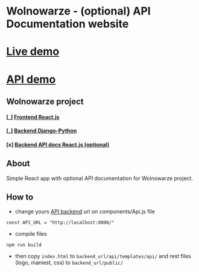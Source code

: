 # Wolnowarze - (optional) API Documentation website

# [Live demo](https://wolnowarze.grykom.pl/)
# [API demo](https://api.wolnowarze.grykom.pl/)

## Wolnowarze project 
#### [_] [Frontend React.js](https://github.com/grykom/wolnowarze_frontend)
#### [_] [Backend Django-Python](https://github.com/grykom/wolnowarze_backend)
#### [x] [Backend API docs React.js (optional)](https://github.com/grykom/wolnowarze_api_docs)


## About

Simple React app with optional API documentation for Wolnowarze project.

## How to
- change yours [API backend](https://github.com/grykom/wolnowarze_backend) url on components/Api.js file
```
const API_URL = "http://localhost:8000/"
```

- compile files
```
npm run build
```

- then copy ```index.html``` to ```backend_url/api/templates/api/``` and rest files (logo, maniest, css) to ```backend_url/public/```
